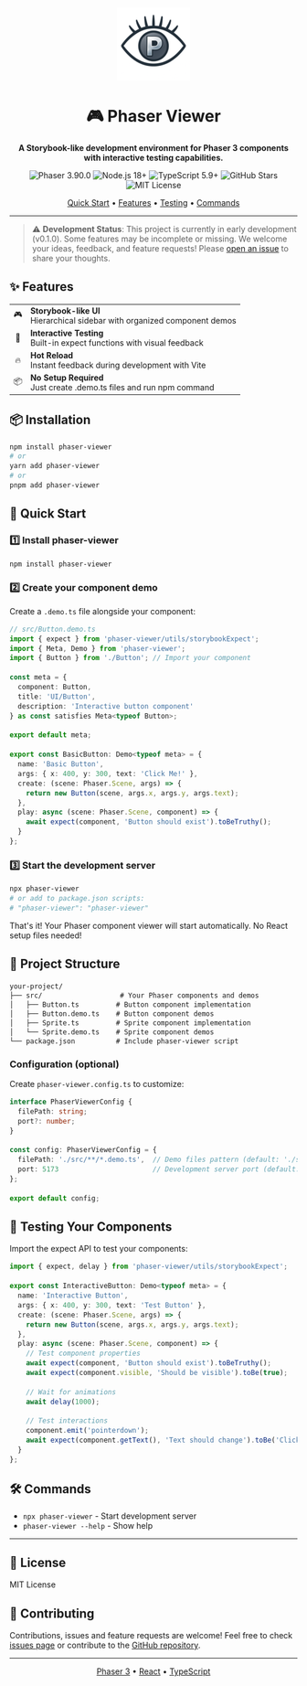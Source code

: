 <div align="center">
  <img src="./public/icons/icon-128.png" alt="Phaser Viewer Icon" width="128" height="128" />
  <h1>
    🎮 Phaser Viewer
  </h1>
  
  <p>
    <strong>A Storybook-like development environment for Phaser 3 components with interactive testing capabilities.</strong>
  </p>
  
  <p>
    <img src="https://img.shields.io/badge/phaser-v3.90.0-blue?style=flat-square" alt="Phaser 3.90.0" />
    <img src="https://img.shields.io/badge/node-v18+-green?style=flat-square" alt="Node.js 18+" />
    <img src="https://img.shields.io/badge/typescript-5.9+-blue?style=flat-square" alt="TypeScript 5.9+" />
    <img src="https://img.shields.io/github/stars/NibuTake/phaser-viewer?style=flat-square" alt="GitHub Stars" />
    <img src="https://img.shields.io/badge/license-MIT-green?style=flat-square" alt="MIT License" />
  </p>
  
  <p>
    <a href="#quick-start">Quick Start</a> •
    <a href="#features">Features</a> •
    <a href="#testing-your-components">Testing</a> •
    <a href="#commands">Commands</a>
  </p>
</div>

---

> ⚠️ **Development Status**: This project is currently in early development (v0.1.0). Some features may be incomplete or missing. We welcome your ideas, feedback, and feature requests! Please [open an issue](https://github.com/NibuTake/phaser-viewer/issues) to share your thoughts.

## ✨ Features

<table>
  <tr>
    <td align="center">🎮</td>
    <td><strong>Storybook-like UI</strong><br/>Hierarchical sidebar with organized component demos</td>
  </tr>
  <tr>
    <td align="center">🧪</td>
    <td><strong>Interactive Testing</strong><br/>Built-in expect functions with visual feedback</td>
  </tr>
  <tr>
    <td align="center">🔥</td>
    <td><strong>Hot Reload</strong><br/>Instant feedback during development with Vite</td>
  </tr>
  <tr>
    <td align="center">📦</td>
    <td><strong>No Setup Required</strong><br/>Just create .demo.ts files and run npm command</td>
  </tr>
</table>

## 📦 Installation

```bash
npm install phaser-viewer
# or
yarn add phaser-viewer
# or
pnpm add phaser-viewer
```

## 🚀 Quick Start

### 1️⃣ Install phaser-viewer

```bash
npm install phaser-viewer
```

### 2️⃣ Create your component demo

Create a `.demo.ts` file alongside your component:

```typescript
// src/Button.demo.ts
import { expect } from 'phaser-viewer/utils/storybookExpect';
import { Meta, Demo } from 'phaser-viewer';
import { Button } from './Button'; // Import your component

const meta = {
  component: Button,
  title: 'UI/Button',
  description: 'Interactive button component'
} as const satisfies Meta<typeof Button>;

export default meta;

export const BasicButton: Demo<typeof meta> = {
  name: 'Basic Button',
  args: { x: 400, y: 300, text: 'Click Me!' },
  create: (scene: Phaser.Scene, args) => {
    return new Button(scene, args.x, args.y, args.text);
  },
  play: async (scene: Phaser.Scene, component) => {
    await expect(component, 'Button should exist').toBeTruthy();
  }
};
```

### 3️⃣ Start the development server

```bash
npx phaser-viewer
# or add to package.json scripts:
# "phaser-viewer": "phaser-viewer"
```

That's it! Your Phaser component viewer will start automatically. No React setup files needed!

## 📁 Project Structure

```
your-project/
├── src/                   # Your Phaser components and demos
│   ├── Button.ts         # Button component implementation  
│   ├── Button.demo.ts    # Button component demos
│   ├── Sprite.ts         # Sprite component implementation
│   └── Sprite.demo.ts    # Sprite component demos
└── package.json          # Include phaser-viewer script
```

### Configuration (optional)

Create `phaser-viewer.config.ts` to customize:

```typescript
interface PhaserViewerConfig {
  filePath: string;
  port?: number;
}

const config: PhaserViewerConfig = {
  filePath: './src/**/*.demo.ts',  // Demo files pattern (default: './src/**/*.demo.ts')
  port: 5173                       // Development server port (default: 5173)
};

export default config;
```

## 🧪 Testing Your Components

Import the expect API to test your components:

```typescript
import { expect, delay } from 'phaser-viewer/utils/storybookExpect';

export const InteractiveButton: Demo<typeof meta> = {
  name: 'Interactive Button',
  args: { x: 400, y: 300, text: 'Test Button' },
  create: (scene: Phaser.Scene, args) => {
    return new Button(scene, args.x, args.y, args.text);
  },
  play: async (scene: Phaser.Scene, component) => {
    // Test component properties
    await expect(component, 'Button should exist').toBeTruthy();
    await expect(component.visible, 'Should be visible').toBe(true);
    
    // Wait for animations
    await delay(1000);
    
    // Test interactions
    component.emit('pointerdown');
    await expect(component.getText(), 'Text should change').toBe('Clicked!');
  }
};
```

## 🛠️ Commands

- `npx phaser-viewer` - Start development server
- `phaser-viewer --help` - Show help

---

## 📄 License

MIT License

## 🤝 Contributing

Contributions, issues and feature requests are welcome! Feel free to check [issues page](https://github.com/NibuTake/phaser-viewer/issues) or contribute to the [GitHub repository](https://github.com/NibuTake/phaser-viewer).

---

<div align="center">
  <p>
    <a href="https://phaserjs.com/">Phaser 3</a> •
    <a href="https://reactjs.org/">React</a> •
    <a href="https://www.typescriptlang.org/">TypeScript</a>
  </p>
</div>